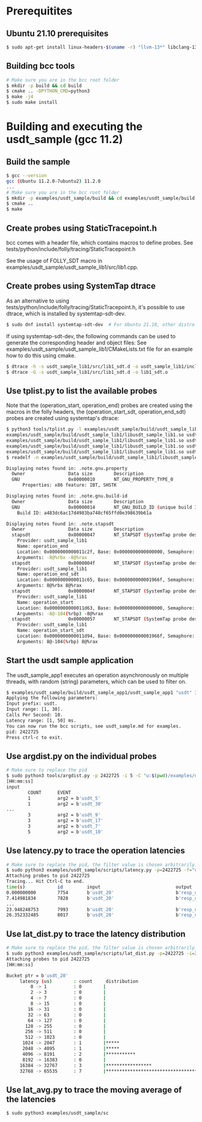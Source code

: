 
# Prerequitites

## Ubuntu 21.10 prerequisites

```bash
$ sudo apt-get install linux-headers-$(uname -r) "llvm-13*" libclang-13-dev luajit luajit-5.1-dev libelf-dev python3-distutils libdebuginfod-dev arping netperf iperf
```

## Building bcc tools

```bash
# Make sure you are in the bcc root folder
$ mkdir -p build && cd build
$ cmake .. -DPYTHON_CMD=python3
$ make -j4
$ sudo make install
```

# Building and executing the usdt_sample (gcc 11.2)

## Build the sample

```bash
$ gcc --version
gcc (Ubuntu 11.2.0-7ubuntu2) 11.2.0
...
# Make sure you are in the bcc root folder
$ mkdir -p examples/usdt_sample/build && cd examples/usdt_sample/build
$ cmake ..
$ make
```

## Create probes using StaticTracepoint.h

bcc comes with a header file, which contains macros to define probes. See tests/python/include/folly/tracing/StaticTracepoint.h

See the usage of FOLLY_SDT macro in examples/usdt_sample/usdt_sample_lib1/src/lib1.cpp.

## Create probes using SystemTap dtrace

As an alternative to using tests/python/include/folly/tracing/StaticTracepoint.h, it's possible to use dtrace, which is installed by systemtap-sdt-dev.
```bash
$ sudo dnf install systemtap-sdt-dev  # For Ubuntu 21.10, other distro's might have differently named packages.
```

If using systemtap-sdt-dev, the following commands can be used to generate the corresponding header and object files:
See examples/usdt_sample/usdt_sample_lib1/CMakeLists.txt file for an example how to do this using cmake.
```bash
$ dtrace -h -s usdt_sample_lib1/src/lib1_sdt.d -o usdt_sample_lib1/include/usdt_sample_lib1/lib1_sdt.h
$ dtrace -G -s usdt_sample_lib1/src/lib1_sdt.d -o lib1_sdt.o
```

## Use tplist.py to list the available probes

Note that the (operation_start, operation_end) probes are created using the macros in the folly headers, the (operation_start_sdt, operation_end_sdt) probes are created using systemtap's dtrace:

```bash
$ python3 tools/tplist.py -l examples/usdt_sample/build/usdt_sample_lib1/libusdt_sample_lib1.so
examples/usdt_sample/build/usdt_sample_lib1/libusdt_sample_lib1.so usdt_sample_lib1:operation_end
examples/usdt_sample/build/usdt_sample_lib1/libusdt_sample_lib1.so usdt_sample_lib1:operation_end_sdt
examples/usdt_sample/build/usdt_sample_lib1/libusdt_sample_lib1.so usdt_sample_lib1:operation_start
examples/usdt_sample/build/usdt_sample_lib1/libusdt_sample_lib1.so usdt_sample_lib1:operation_start_sdt
$ readelf -n examples/usdt_sample/build/usdt_sample_lib1/libusdt_sample_lib1.so

Displaying notes found in: .note.gnu.property
  Owner                Data size        Description
  GNU                  0x00000010       NT_GNU_PROPERTY_TYPE_0
      Properties: x86 feature: IBT, SHSTK

Displaying notes found in: .note.gnu.build-id
  Owner                Data size        Description
  GNU                  0x00000014       NT_GNU_BUILD_ID (unique build ID bitstring)
    Build ID: a483dc6ac17d4983ba748cf65ffd0e398639b61a

Displaying notes found in: .note.stapsdt
  Owner                Data size        Description
  stapsdt              0x00000047       NT_STAPSDT (SystemTap probe descriptors)
    Provider: usdt_sample_lib1
    Name: operation_end
    Location: 0x0000000000011c2f, Base: 0x0000000000000000, Semaphore: 0x0000000000000000
    Arguments: -8@%rbx -8@%rax
  stapsdt              0x0000004f       NT_STAPSDT (SystemTap probe descriptors)
    Provider: usdt_sample_lib1
    Name: operation_end_sdt
    Location: 0x0000000000011c65, Base: 0x000000000001966f, Semaphore: 0x0000000000020a6a
    Arguments: 8@%rbx 8@%rax
  stapsdt              0x0000004f       NT_STAPSDT (SystemTap probe descriptors)
    Provider: usdt_sample_lib1
    Name: operation_start
    Location: 0x0000000000011d63, Base: 0x0000000000000000, Semaphore: 0x0000000000000000
    Arguments: -8@-104(%rbp) -8@%rax
  stapsdt              0x00000057       NT_STAPSDT (SystemTap probe descriptors)
    Provider: usdt_sample_lib1
    Name: operation_start_sdt
    Location: 0x0000000000011d94, Base: 0x000000000001966f, Semaphore: 0x0000000000020a68
    Arguments: 8@-104(%rbp) 8@%rax
```

## Start the usdt sample application

The usdt_sample_app1 executes an operation asynchronously on multiple threads, with random (string) parameters, which can be used to filter on.

```bash
$ examples/usdt_sample/build/usdt_sample_app1/usdt_sample_app1 "usdt" 1 30 10 1 50
Applying the following parameters:
Input prefix: usdt.
Input range: [1, 30].
Calls Per Second: 10.
Latency range: [1, 50] ms.
You can now run the bcc scripts, see usdt_sample.md for examples.
pid: 2422725
Press ctrl-c to exit.
```

## Use argdist.py on the individual probes

```bash
# Make sure to replace the pid
$ sudo python3 tools/argdist.py -p 2422725 -i 5 -C "u:$(pwd)/examples/usdt_sample/build/usdt_sample_lib1/libusdt_sample_lib1.so:operation_start():char*:arg2#input" -z 32
[HH:mm:ss]
input
        COUNT      EVENT
        1          arg2 = b'usdt_5'
        1          arg2 = b'usdt_30'
...
        3          arg2 = b'usdt_9'
        3          arg2 = b'usdt_17'
        3          arg2 = b'usdt_7'
        5          arg2 = b'usdt_10'
```

## Use latency.py to trace the operation latencies

```bash
# Make sure to replace the pid, the filter value is chosen arbitrarily.
$ sudo python3 examples/usdt_sample/scripts/latency.py -p=2422725 -f="usdt_20"
Attaching probes to pid 2422725
Tracing... Hit Ctrl-C to end.
time(s)            id         input                            output                                 start (ns)         end (ns)    duration (us)
0.000000000        7754       b'usdt_20'                       b'resp_usdt_20'                   672668584224401  672668625460568            41236
7.414981834        7828       b'usdt_20'                       b'resp_usdt_20'                   672675999206235  672676011402270            12196
...
23.948248753       7993       b'usdt_20'                       b'resp_usdt_20'                   672692532473154  672692561680989            29207
26.352332485       8017       b'usdt_20'                       b'resp_usdt_20'                   672694936556886  672694961690970            25134
```

## Use lat_dist.py to trace the latency distribution

```bash
# Make sure to replace the pid, the filter value is chosen arbitrarily.
$ sudo python3 examples/usdt_sample/scripts/lat_dist.py -p=2422725 -i=30 -f="usdt_20"
Attaching probes to pid 2422725
[HH:mm:ss]

Bucket ptr = b'usdt_20'
     latency (us)        : count     distribution
         0 -> 1          : 0        |                                        |
         2 -> 3          : 0        |                                        |
         4 -> 7          : 0        |                                        |
         8 -> 15         : 0        |                                        |
        16 -> 31         : 0        |                                        |
        32 -> 63         : 0        |                                        |
        64 -> 127        : 0        |                                        |
       128 -> 255        : 0        |                                        |
       256 -> 511        : 0        |                                        |
       512 -> 1023       : 0        |                                        |
      1024 -> 2047       : 1        |*****                                   |
      2048 -> 4095       : 1        |*****                                   |
      4096 -> 8191       : 2        |***********                             |
      8192 -> 16383      : 0        |                                        |
     16384 -> 32767      : 3        |*****************                       |
     32768 -> 65535      : 7        |****************************************|
```

## Use lat_avg.py to trace the moving average of the latencies

```bash
$ sudo python3 examples/usdt_sample/sc